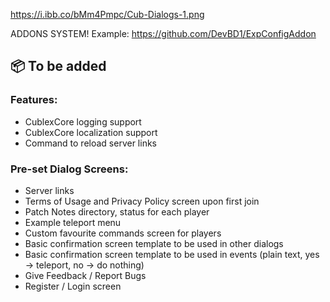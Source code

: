 
https://i.ibb.co/bMm4Pmpc/Cub-Dialogs-1.png

ADDONS SYSTEM!
Example: https://github.com/DevBD1/ExpConfigAddon

## 📦 To be added
### Features:
- CublexCore logging support
- CublexCore localization support
- Command to reload server links

### Pre-set Dialog Screens:
- Server links
- Terms of Usage and Privacy Policy screen upon first join
- Patch Notes directory, status for each player
- Example teleport menu
- Custom favourite commands screen for players
- Basic confirmation screen template to be used in other dialogs
- Basic confirmation screen template to be used in events (plain text, yes -> teleport, no -> do nothing)
- Give Feedback / Report Bugs
- Register / Login screen

